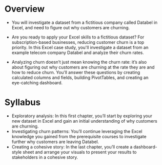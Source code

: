 # Overview
- You will investigate a dataset from a fictitious company called Databel in Excel, and need to figure out why customers are churning.

- Are you ready to apply your Excel skills to a fictitious dataset? For subscription-based businesses, reducing customer churn is a top priority. In this Excel case study, you'll investigate a dataset from an example telecom company Databel and analyze their churn rates.

- Analyzing churn doesn’t just mean knowing the churn rate: it’s also about figuring out why customers are churning at the rate they are and how to reduce churn. You'll answer these questions by creating calculated columns and fields, building PivotTables, and creating an eye-catching dashboard.

# Syllabus

- Exploratory analysis: In this first chapter, you’ll start by exploring your new dataset in Excel and gain an initial understanding of why customers are churning.
- Investigating churn patterns: You’ll continue leveraging the Excel knowledge you gained from the prerequisite courses to investigate further why customers are leaving Databel.
- Creating a cohesive story: In the last chapter, you’ll create a dashboard-style sheet and arrange your visuals to present your results to stakeholders in a cohesive story.
